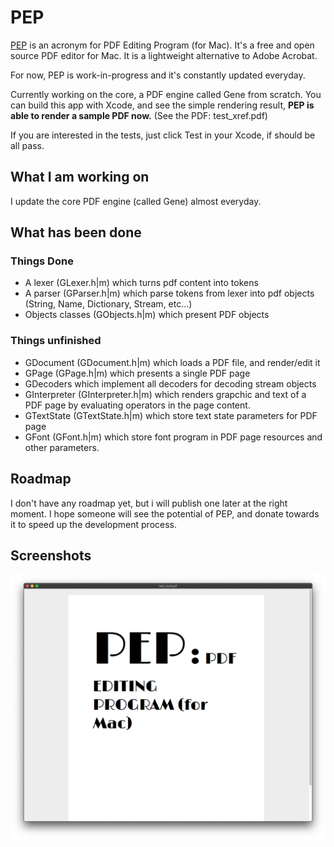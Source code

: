 # PEP

[PEP](https://macpep.org/) is an acronym for PDF Editing Program (for Mac). It's a free and open source PDF editor for Mac. It is a lightweight alternative to Adobe Acrobat.

For now, PEP is work-in-progress and it's constantly updated everyday.

Currently working on the core, a PDF engine called Gene from scratch. You can build this app with Xcode, and see the simple rendering result, **PEP is able to render a sample PDF now.** (See the PDF: test_xref.pdf)

If you are interested in the tests, just click Test in your Xcode, if should be all pass.

## What I am working on
I update the core PDF engine (called Gene) almost everyday.

## What has been done
### Things Done
* A lexer (GLexer.h|m) which turns pdf content into tokens
* A parser (GParser.h|m) which parse tokens from lexer into pdf objects (String, Name, Dictionary, Stream, etc...)
* Objects classes (GObjects.h|m) which present PDF objects

### Things unfinished
* GDocument (GDocument.h|m) which loads a PDF file, and render/edit it
* GPage (GPage.h|m) which presents a single PDF page
* GDecoders which implement all decoders for decoding stream objects
* GInterpreter (GInterpreter.h|m) which renders grapchic and text of a PDF page by evaluating operators in the page content.
* GTextState (GTextState.h|m) which store text state parameters for PDF page
* GFont (GFont.h|m) which store font program in PDF page resources and other parameters.

## Roadmap

I don't have any roadmap yet, but i will publish one later at the right moment. I hope someone will see the potential of PEP, and donate towards it to speed up the development process.

## Screenshots
![](https://raw.githubusercontent.com/orklann/PEP/master/Screenshots/render_sample_pdf.png)

